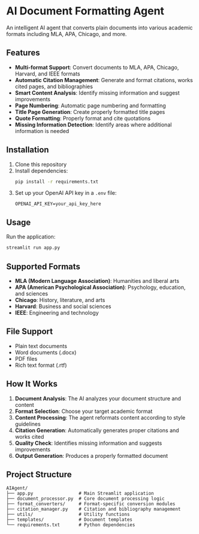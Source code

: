 ﻿# AI Document Formatting Agent

An intelligent AI agent that converts plain documents into various academic formats including MLA, APA, Chicago, and more.

## Features

- **Multi-format Support**: Convert documents to MLA, APA, Chicago, Harvard, and IEEE formats
- **Automatic Citation Management**: Generate and format citations, works cited pages, and bibliographies
- **Smart Content Analysis**: Identify missing information and suggest improvements
- **Page Numbering**: Automatic page numbering and formatting
- **Title Page Generation**: Create properly formatted title pages
- **Quote Formatting**: Properly format and cite quotations
- **Missing Information Detection**: Identify areas where additional information is needed

## Installation

1. Clone this repository
2. Install dependencies:
   ```bash
   pip install -r requirements.txt
   ```
3. Set up your OpenAI API key in a `.env` file:
   ```
   OPENAI_API_KEY=your_api_key_here
   ```

## Usage

Run the application:
```bash
streamlit run app.py
```

## Supported Formats

- **MLA (Modern Language Association)**: Humanities and liberal arts
- **APA (American Psychological Association)**: Psychology, education, and sciences
- **Chicago**: History, literature, and arts
- **Harvard**: Business and social sciences
- **IEEE**: Engineering and technology

## File Support

- Plain text documents
- Word documents (.docx)
- PDF files
- Rich text format (.rtf)

## How It Works

1. **Document Analysis**: The AI analyzes your document structure and content
2. **Format Selection**: Choose your target academic format
3. **Content Processing**: The agent reformats content according to style guidelines
4. **Citation Generation**: Automatically generates proper citations and works cited
5. **Quality Check**: Identifies missing information and suggests improvements
6. **Output Generation**: Produces a properly formatted document

## Project Structure

```
AIAgent/
├── app.py                 # Main Streamlit application
├── document_processor.py  # Core document processing logic
├── format_converters/     # Format-specific conversion modules
├── citation_manager.py    # Citation and bibliography management
├── utils/                 # Utility functions
├── templates/             # Document templates
└── requirements.txt       # Python dependencies
```

